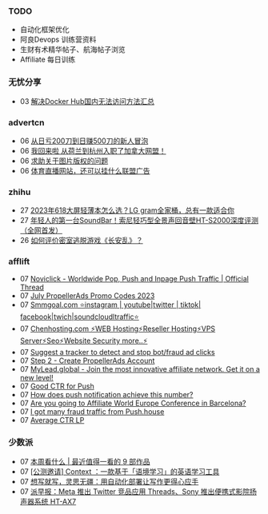 ### TODO
-  自动化框架优化
-  阿良Devops 训练营资料
-  生财有术精华帖子、航海帖子浏览
-  Affiliate 每日训练

### 无忧分享
<!-- ruyo:START -->
-  03 [解决Docker Hub国内无法访问方法汇总](https://51.ruyo.net/18416.html)<!-- ruyo:END -->

### advertcn
<!-- advertcn:START -->
-  06 [从日亏200刀到日赚500刀的新人冒泡](https://www.advertcn.com/forum.php?mod=viewthread&tid=111098)
-  06 [我回来啦 从荷兰到杭州入职了加拿大网盟！](https://www.advertcn.com/forum.php?mod=viewthread&tid=111097)
-  06 [求助关于图片版权的问题](https://www.advertcn.com/forum.php?mod=viewthread&tid=111092)
-  06 [体育直播网站，还可以挂什么联盟广告](https://www.advertcn.com/forum.php?mod=viewthread&tid=111091)<!-- advertcn:END -->

### zhihu
<!-- zhihu:START -->
-  27 [2023年618大屏轻薄本怎么选？LG gram全家桶，总有一款适合你](http://zhuanlan.zhihu.com/p/632641888?utm_campaign=rss&utm_medium=rss&utm_source=rss&utm_content=title)
-  27 [年轻人的第一台SoundBar！索尼轻巧型全景声回音壁HT-S2000深度评测（全网首发）](http://zhuanlan.zhihu.com/p/630990296?utm_campaign=rss&utm_medium=rss&utm_source=rss&utm_content=title)
-  26 [如何评价密室逃脱游戏《长安乱》？](http://www.zhihu.com/question/563950552/answer/3045961312?utm_campaign=rss&utm_medium=rss&utm_source=rss&utm_content=title)<!-- zhihu:END -->

### afflift
<!-- afflift:START -->
-  07 [Noviclick - Worldwide Pop, Push and Inpage Push Traffic | Official Thread](https://afflift.com/f/threads/noviclick-worldwide-pop-push-and-inpage-push-traffic-official-thread.7213/?utm_source=rss&utm_medium=rss)
-  07 [July PropellerAds Promo Codes 2023](https://afflift.com/f/threads/july-propellerads-promo-codes-2023.11242/?utm_source=rss&utm_medium=rss)
-  07 [Smmgoal.com ⭐instagram | youtube|twitter | tiktok| facebook|twich|soundcloudltraffic⭐](https://afflift.com/f/threads/smmgoal-com-%E2%AD%90instagram-youtube-twitter-tiktok-facebook-twich-soundcloudltraffic%E2%AD%90.6393/?utm_source=rss&utm_medium=rss)
-  07 [Chenhosting.com ⚡WEB Hosting⚡Reseller Hosting⚡VPS Server⚡Seo⚡Website Security more..⚡](https://afflift.com/f/threads/chenhosting-com-%E2%9A%A1web-hosting%E2%9A%A1reseller-hosting%E2%9A%A1vps-server%E2%9A%A1seo%E2%9A%A1website-security-more-%E2%9A%A1.10653/?utm_source=rss&utm_medium=rss)
-  07 [Suggest a tracker to detect and stop bot/fraud ad clicks](https://afflift.com/f/threads/suggest-a-tracker-to-detect-and-stop-bot-fraud-ad-clicks.11226/?utm_source=rss&utm_medium=rss)
-  07 [Step 2 - Create PropellerAds Account](https://afflift.com/f/threads/step-2-create-propellerads-account.7473/?utm_source=rss&utm_medium=rss)
-  07 [MyLead.global - Join the most innovative affiliate network. Get it on a new level!](https://afflift.com/f/threads/mylead-global-join-the-most-innovative-affiliate-network-get-it-on-a-new-level.2151/?utm_source=rss&utm_medium=rss)
-  07 [Good CTR for Push](https://afflift.com/f/threads/good-ctr-for-push.10968/?utm_source=rss&utm_medium=rss)
-  07 [How does push notification achieve this number?](https://afflift.com/f/threads/how-does-push-notification-achieve-this-number.10924/?utm_source=rss&utm_medium=rss)
-  07 [Are you going to Affiliate World Europe Conference in Barcelona?](https://afflift.com/f/threads/are-you-going-to-affiliate-world-europe-conference-in-barcelona.11238/?utm_source=rss&utm_medium=rss)
-  07 [I got many fraud traffic from Push.house](https://afflift.com/f/threads/i-got-many-fraud-traffic-from-push-house.11206/?utm_source=rss&utm_medium=rss)
-  07 [Average CTR LP](https://afflift.com/f/threads/average-ctr-lp.11135/?utm_source=rss&utm_medium=rss)<!-- afflift:END -->

### 少数派
<!-- sspai:START -->
-  07 [本周看什么 | 最近值得一看的 9 部作品](https://sspai.com/post/80914)
-  07 [[公测邀请] Context ：一款基于「语境学习」的英语学习工具](https://sspai.com/post/80594)
-  07 [想写就写，灵思无疆：用自动化部署让写作更得心应手](https://sspai.com/post/80741)
-  07 [派早报：Meta 推出 Twitter 竞品应用 Threads、Sony 推出便携式影院扬声器系统 HT-AX7](https://sspai.com/post/80897)<!-- sspai:END -->
